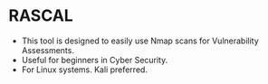 # RASCAL

- This tool is designed to easily use Nmap scans for Vulnerability Assessments.
- Useful for beginners in Cyber Security.
- For Linux systems. Kali preferred.
